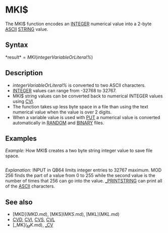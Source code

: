 # MKI$

The MKI$ function encodes an [INTEGER](INTEGER.md) numerical value into a 2-byte [ASCII](ASCII.md) [STRING](STRING.md) value.

  

## Syntax

*result$* = MKI$(*integerVariableOrLiteral%*)
  

## Description

* *integerVariableOrLiteral%* is converted to two ASCII characters.
* [INTEGER](INTEGER.md) values can range from -32768 to 32767.
* MKI$ string values can be converted back to numerical INTEGER values using [CVI](CVI.md).
* The function takes up less byte space in a file than using the text numerical value when the value is over 2 digits.
* When a variable value is used with [PUT](PUT.md) a numerical value is converted automatically in [RANDOM](RANDOM.md) and [BINARY](BINARY.md) files.

  

## Examples

*Example:* How MKI$ creates a two byte string integer value to save file space.

``` [SCREEN](SCREEN.md) 12    '_PRINTSTRING requires a graphic screen mode DO   [COLOR](COLOR.md) 14: [LOCATE](LOCATE.md) 13, 20: [INPUT](INPUT.md) "Enter an Integer from 1 to 32767(0 quits): ", number%   [IF](IF.md) number% < 1 [THEN](THEN.md) [EXIT DO](EXIT DO.md)   [CLS](CLS.md)   A$ = [CHR$](CHR$.md)(number% [MOD](MOD.md) 256)   'first digit(0 to 255)   B$ = [CHR$](CHR$.md)(number% \ 256)     'second digit(0 to 127)    MKIvalue$ = A$ + B$   Q$ = [CHR$](CHR$.md)(34)   strng$ = "[CHR$](CHR$.md)(" + [LTRIM$](LTRIM$.md)([STR$](STR$.md)(number% [MOD](MOD.md) 256)) + ") + [CHR$](CHR$.md)(" + [LTRIM$](LTRIM$.md)([STR$](STR$.md)(number% \ 256)) + ")"   [COLOR](COLOR.md) 11   [_PRINTSTRING](_PRINTSTRING.md) (222, 252), [STR$](STR$.md)(number%) + " = " + strng$   [_PRINTSTRING](_PRINTSTRING.md) (252, 300), "MKI$ value = " + Q$ + MKIvalue$ + Q$ 'print ASCII characters [LOOP](LOOP.md) [END](END.md)  
```

*Explanation:* INPUT in QB64 limits integer entries to 32767 maximum. MOD 256 finds the part of a value from 0 to 255 while the second value is the number of times that 256 can go into the value. [_PRINTSTRING](_PRINTSTRING.md) can print all of the [ASCII](ASCII.md) characters.
  

## See also

* [MKD$](MKD$.md), [MKS$](MKS$.md), [MKL$](MKL$.md)
* [CVD](CVD.md), [CVI](CVI.md), [CVS](CVS.md), [CVL](CVL.md)
* [_MK$](_MK$.md), [_CV](_CV.md)

  
